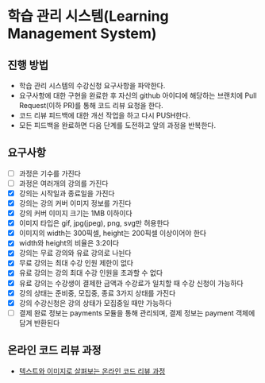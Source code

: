 # 학습 관리 시스템(Learning Management System)
## 진행 방법
* 학습 관리 시스템의 수강신청 요구사항을 파악한다.
* 요구사항에 대한 구현을 완료한 후 자신의 github 아이디에 해당하는 브랜치에 Pull Request(이하 PR)를 통해 코드 리뷰 요청을 한다.
* 코드 리뷰 피드백에 대한 개선 작업을 하고 다시 PUSH한다.
* 모든 피드백을 완료하면 다음 단계를 도전하고 앞의 과정을 반복한다.

## 요구사항
- [ ] 과정은 기수를 가진다
- [ ] 과정은 여러개의 강의를 가진다
- [x] 강의는 시작일과 종료일을 가진다
- [x] 강의는 강의 커버 이미지 정보를 가진다
- [x] 강의 커버 이미지 크기는 1MB 이하이다
- [x] 이미지 타입은 gif, jpg(jpeg), png, svg만 허용한다
- [x] 이미지의 width는 300픽셀, height는 200픽셀 이상이어야 한다
- [x] width와 height의 비율은 3:2이다
- [x] 강의는 무료 강의와 유료 강의로 나뉜다
- [x] 무료 강의는 최대 수강 인원 제한이 없다
- [x] 유료 강의는 강의 최대 수강 인원을 초과할 수 없다
- [x] 유료 강의는 수강생이 결제한 금액과 수강료가 일치할 때 수강 신청이 가능하다
- [x] 강의 상태는 준비중, 모집중, 종료 3가지 상태를 가진다
- [x] 강의 수강신청은 강의 상태가 모집중일 때만 가능하다
- [ ] 결제 완료 정보는 payments 모듈을 통해 관리되며, 결제 정보는 payment 객체에 담겨 반환된다

## 온라인 코드 리뷰 과정
* [텍스트와 이미지로 살펴보는 온라인 코드 리뷰 과정](https://github.com/next-step/nextstep-docs/tree/master/codereview)

